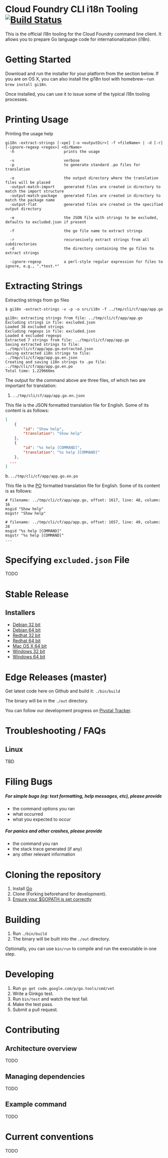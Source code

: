 Cloud Foundry CLI i18n Tooling [![Build Status](https://travis-ci.org/cloudfoundry/cli.png?branch=master)](https://travis-ci.org/maximilien/i18n4cf)
==============================

This is the official i18n tooling for the Cloud Foundry command line client. It allows you to prepare Go language code for internationalization (i18n).

Getting Started
===============
Download and run the installer for your platform from the section below. If you are on OS X, you can also install the gi18n tool
with homebrew--run `brew install gi18n`.

Once installed, you can use it to issue some of the typical i18n tooling processes.

Printing Usage
===========

Printing the usage help

```
gi18n -extract-strings [-vpe] [-o <outputDir>] -f <fileName> | -d [-r] [-ignore-regexp <regex>] <dirName>
  -h                      prints the usage

  -v                      verbose
  -p                      to generate standard .po files for translation

  -o                      the output directory where the translation files will be placed
  -output-match-import    generated files are created in directory to match the import structure
  -output-match-package   generated files are created in directory to match the package name
  -output-flat            generated files are created in the specified output directory

  -e                      the JSON file with strings to be excluded, defaults to excluded.json if present

  -f                      the go file name to extract strings

  -r                      recursesively extract strings from all subdirectories
  -d                      the directory containing the go files to extract strings

  -ignore-regexp          a perl-style regular expression for files to ignore, e.g., ".*test.*"
```

Extracting Strings
==================

Extracting strings from go files

```
$ gi18n -extract-strings -v -p -o src/i18n -f ../tmp/cli/cf/app/app.go

gi18n: extracting strings from file: ../tmp/cli/cf/app/app.go
Excluding strings in file: excluded.json
Loaded 38 excluded strings
Excluding regexps in file: excluded.json
Loaded 4 excluded regexps
Extracted 7 strings from file: ../tmp/cli/cf/app/app.go
Saving extracted strings to file: ../tmp/cli/cf/app/app.go.extracted.json
Saving extracted i18n strings to file: ../tmp/cli/cf/app/app.go.en.json
Creating and saving i18n strings to .po file: ../tmp/cli/cf/app/app.go.en.po
Total time: 1.229666ms
```

The output for the command above are three files, of which two are important for translation:

1. `../tmp/cli/cf/app/app.go.en.json`

This file is the JSON formatted translation file for English. Some of its content is as follows:

```json
[
    {
        "id": "Show help",
        "translation": "Show help"
    },
    {
        "id": "%s help [COMMAND]",
        "translation": "%s help [COMMAND]"
    },
  ...
]
```

b. `../tmp/cli/cf/app/app.go.en.po`

This file is the [PO](https://www.gnu.org/software/gettext/manual/html_node/PO-Files.html) formatted translation file for English. Some of its content is as follows:

```
# filename: ../tmp/cli/cf/app/app.go, offset: 1617, line: 48, column: 16
msgid "Show help"
msgstr "Show help"

# filename: ../tmp/cli/cf/app/app.go, offset: 1657, line: 49, column: 28
msgid "%s help [COMMAND]"
msgstr "%s help [COMMAND]"
...
```

Specifying `excluded.json` File
===============================

TODO

Stable Release
==============

Installers
----------
- [Debian 32 bit]()
- [Debian 64 bit]()
- [Redhat 32 bit]()
- [Redhat 64 bit]()
- [Mac OS X 64 bit]()
- [Windows 32 bit]()
- [Windows 64 bit]()

Edge Releases (master)
======================

Get latest code here on Github and build it: `./bin/build`

The binary will be in the `./out` directory.

You can follow our development progress on [Pivotal Tracker](https://www.pivotaltracker.com/n/projects/1071880).

Troubleshooting / FAQs
======================

Linux
-----

TBD

Filing Bugs
===========

##### For simple bugs (eg: text formatting, help messages, etc), please provide

- the command options you ran
- what occurred
- what you expected to occur

##### For panics and other crashes, please provide

- the command you ran
- the stack trace generated (if any)
- any other relevant information

Cloning the repository
======================

1. Install [Go](https://golang.org)
1. Clone (Forking beforehand for development).
1. [Ensure your $GOPATH is set correctly](http://golang.org/cmd/go/#hdr-GOPATH_environment_variable)

Building
=======

1. Run `./bin/build`
1. The binary will be built into the `./out` directory.

Optionally, you can use `bin/run` to compile and run the executable in one step.

Developing
==========

1. Run `go get code.google.com/p/go.tools/cmd/vet`
1. Write a Ginkgo test.
1. Run `bin/test` and watch the test fail.
1. Make the test pass.
1. Submit a pull request.

Contributing
============

Architecture overview
---------------------
TODO

Managing dependencies
---------------------

TODO

Example command
---------------

TODO

Current conventions
===================

TODO
